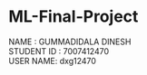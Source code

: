 # ML-Final-Project
NAME : GUMMADIDALA DINESH<BR>
STUDENT ID : 7007412470<br>
USER NAME: dxg12470<br>
